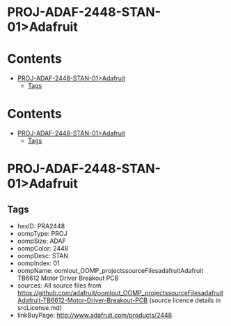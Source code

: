 
PROJ-ADAF-2448-STAN-01>Adafruit
===============================

Contents
========

* [PROJ-ADAF-2448-STAN-01>Adafruit](#proj-adaf-2448-stan-01adafruit)
	* [Tags](#tags)

Contents
========

* [PROJ-ADAF-2448-STAN-01>Adafruit](#proj-adaf-2448-stan-01adafruit)
	* [Tags](#tags)

# PROJ-ADAF-2448-STAN-01>Adafruit

## Tags

- hexID: PRA2448
- oompType: PROJ
- oompSize: ADAF
- oompColor: 2448
- oompDesc: STAN
- oompIndex: 01
- oompName: oomlout_OOMP_projectssourceFilesadafruitAdafruit TB6612 Motor Driver Breakout PCB
- sources: All source files from https://github.com/adafruit/oomlout_OOMP_projectssourceFilesadafruitAdafruit-TB6612-Motor-Driver-Breakout-PCB (source licence details in srcLicense.md)
- linkBuyPage: http://www.adafruit.com/products/2448
